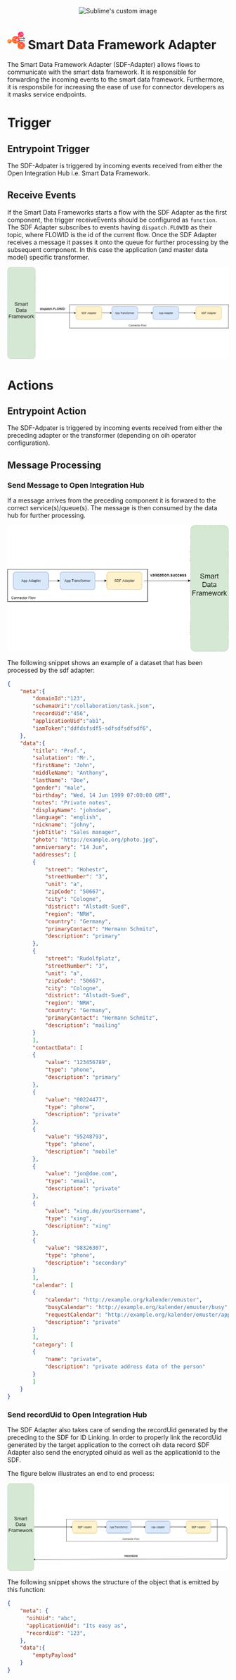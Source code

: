 <p align="center">
  <img src="https://github.com/openintegrationhub/openintegrationhub/blob/master/Assets/medium-oih-einzeilig-zentriert.jpg" alt="Sublime's custom image" width="400"/>
</p>

# <img src="logo.png" alt="Sublime's custom image" width="40"/> Smart Data Framework Adapter  

The Smart Data Framework Adapter (SDF-Adapter) allows flows to communicate with the smart data framework. It is responsible for forwarding the incoming events to the smart data framework. Furthermore, it is responsbile for increasing the ease of use for connector developers as it masks service endpoints.

# Trigger

## Entrypoint Trigger

The SDF-Adpater is triggered by incoming events received from either the Open Integration Hub i.e. Smart Data Framework.

## Receive Events

If the Smart Data Frameworks starts a flow with the SDF Adapter as the first component, the trigger receiveEvents should be configured as `function`.
The SDF Adapter subscribes to events having `dispatch.FLOWID` as their topic, where FLOWID is the id of the current flow.
Once the SDF Adapter receives a message it passes it onto the queue for further processing by the subsequent component. In this case the application (and master data model) specific transformer.

![receiveEvents](assets/sdfAdapterReceiveEvents.png)

# Actions

## Entrypoint Action

The SDF-Adpater is triggered by incoming events received from either the preceding adapter or the transformer (depending on oih operator configuration).

## Message Processing

### Send Message to Open Integration Hub

If a message arrives from the preceding component it is forwared to the correct service(s)/queue(s). The message is then consumed by the data hub for further processing.

![sdfAdapter](assets/sdfAdapter.png)

The following snippet shows an example of a dataset that has been processed by the sdf adapter:

```json
{
    "meta":{
        "domainId":"123",
        "schemaUri":"/collaboration/task.json",
        "recordUid":"456",
        "applicationUid":"ab1",
        "iamToken":"ddfdsfsdf5-sdfsdfsdfsdf6",
    },
    "data":{
        "title": "Prof.",
        "salutation": "Mr.",
        "firstName": "John",
        "middleName": "Anthony",
        "lastName": "Doe",
        "gender": "male",
        "birthday": "Wed, 14 Jun 1999 07:00:00 GMT",
        "notes": "Private notes",
        "displayName": "johndoe",
        "language": "english",
        "nickname": "johny",
        "jobTitle": "Sales manager",
        "photo": "http://example.org/photo.jpg",
        "anniversary": "14 Jun",
        "addresses": [
        {
            "street": "Hohestr",
            "streetNumber": "3",
            "unit": "a",
            "zipCode": "50667",
            "city": "Cologne",
            "district": "Alstadt-Sued",
            "region": "NRW",
            "country": "Germany",
            "primaryContact": "Hermann Schmitz",
            "description": "primary"
        },
        {
            "street": "Rudolfplatz",
            "streetNumber": "3",
            "unit": "a",
            "zipCode": "50667",
            "city": "Cologne",
            "district": "Alstadt-Sued",
            "region": "NRW",
            "country": "Germany",
            "primaryContact": "Hermann Schmitz",
            "description": "mailing"
        }
        ],
        "contactData": [
        {
            "value": "123456789",
            "type": "phone",
            "description": "primary"
        },
        {
            "value": "00224477",
            "type": "phone",
            "description": "private"
        },
        {
            "value": "95248793",
            "type": "phone",
            "description": "mobile"
        },
        {
            "value": "jon@doe.com",
            "type": "email",
            "description": "private"
        },
        {
            "value": "xing.de/yourUsername",
            "type": "xing",
            "description": "xing"
        },
        {
            "value": "98326307",
            "type": "phone",
            "description": "secondary"
        }
        ],
        "calendar": [
        {
            "calendar": "http://example.org/kalender/emuster",
            "busyCalendar": "http://example.org/kalender/emuster/busy",
            "requestCalendar": "http://example.org/kalender/emuster/appointment",
            "description": "private"
        }
        ],
        "category": [
        {
            "name": "private",
            "description": "private address data of the person"
        }
        ]
    }
}
```

### Send recordUid to Open Integration Hub

The SDF Adapter also takes care of sending the recordUid generated by the preceding to the SDF for ID Linking.
In order to properly link the recordUid generated by the target application to the correct oih data record SDF Adapter also send the encrypted oihuid as well as the applicationId to the SDF.

The figure below illustrates an end to end process:

![e2e](assets/sdfAdapterRecordUid.png)

The following snippet shows the structure of the object that is emitted by this function:

```json
{
    "meta": {
      "oihUid": "abc",
      "applicationUid": "Its easy as",
      "recordUid": "123",
    },
    "data":{
        "emptyPayload"
    }
}
```
